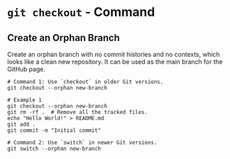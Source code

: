 # `git checkout` - Command

## Create an Orphan Branch

Create an orphan branch with no commit histories and no contexts, which looks
like a clean new repository. It can be used as the main branch for the GitHub page.

```shell
# Command 1: Use `checkout` in older Git versions.
git checkout --orphan new-branch

# Example 1
git checkout --orphan new-branch
git rm -rf .  # Remove all the tracked files.
echo "Hello World!" > README.md
git add .
git commit -m "Initial commit"

# Command 2: Use `switch` in newer Git versions.
git switch --orphan new-branch
```
